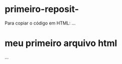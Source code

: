 # primeiro-reposit-
Para copiar o código em HTML:
...
<html>
  <h1> meu primeiro arquivo html</h1>
  <html/>
    ...
